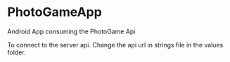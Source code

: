 # PhotoGameApp
Android App consuming the PhotoGame Api

To connect to the server api. Change the api url in strings file in the values folder.
